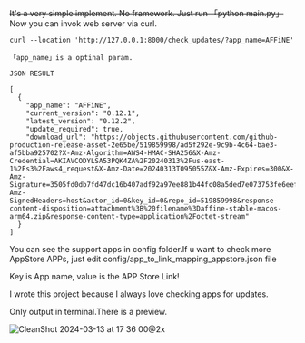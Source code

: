 ~~It's a very simple implement. No framework. Just run 「python main.py」~~
Now you can invok web server via curl.
```
curl --location 'http://127.0.0.1:8000/check_updates/?app_name=AFFiNE'

「app_name」is a optinal param.

JSON RESULT

[
  {
    "app_name": "AFFiNE",
    "current_version": "0.12.1",
    "latest_version": "0.12.2",
    "update_required": true,
    "download_url": "https://objects.githubusercontent.com/github-production-release-asset-2e65be/519859998/ad5f292e-9c9b-4c64-bae3-af5bba925702?X-Amz-Algorithm=AWS4-HMAC-SHA256&X-Amz-    Credential=AKIAVCODYLSA53PQK4ZA%2F20240313%2Fus-east-1%2Fs3%2Faws4_request&X-Amz-Date=20240313T095055Z&X-Amz-Expires=300&X-Amz-Signature=3505fd0db7fd47dc16b407adf92a97ee881b44fc08a5ded7e073753fe6eefa52&X-Amz-  SignedHeaders=host&actor_id=0&key_id=0&repo_id=519859998&response-content-disposition=attachment%3B%20filename%3Daffine-stable-macos-arm64.zip&response-content-type=application%2Foctet-stream"
  }
]
```

You can see the support apps in config folder.If u want to check more AppStore APPs, just edit config/app_to_link_mapping_appstore.json file

Key is App name, value is the APP Store Link!

I wrote this project because I always love checking apps for updates.

Only output in terminal.There is a preview.

![CleanShot 2024-03-13 at 17 36 00@2x](https://github.com/jizhi0v0/app-update-cheker/assets/57976101/4b8d4ae1-89ed-4520-a30c-526c4ed9a768)


